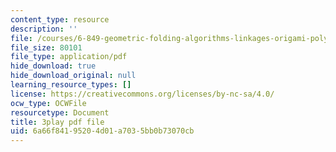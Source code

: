 ```yaml
---
content_type: resource
description: ''
file: /courses/6-849-geometric-folding-algorithms-linkages-origami-polyhedra-fall-2012/6a66f84195204d01a7035bb0b73070cb_SEyDJ2qMVl4.pdf
file_size: 80101
file_type: application/pdf
hide_download: true
hide_download_original: null
learning_resource_types: []
license: https://creativecommons.org/licenses/by-nc-sa/4.0/
ocw_type: OCWFile
resourcetype: Document
title: 3play pdf file
uid: 6a66f841-9520-4d01-a703-5bb0b73070cb
---
```

